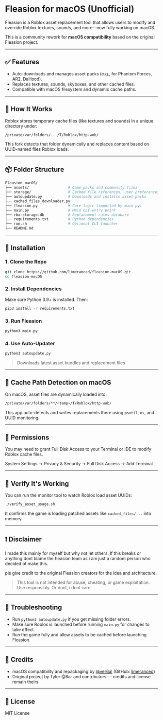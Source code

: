 # Fleasion for macOS (Unofficial)

Fleasion is a Roblox asset replacement tool that allows users to modify and override Roblox textures, sounds, and more—now fully working on macOS.

This is a community rework for **macOS compatibility** based on the original Fleasion project.

---

## ✅ Features

* Auto-downloads and manages asset packs (e.g., for Phantom Forces, AR2, DaHood).
* Replaces textures, sounds, skyboxes, and other cached files.
* Compatible with macOS filesystem and dynamic cache paths.

---

## 🧠 How It Works

Roblox stores temporary cache files (like textures and sounds) in a unique directory under:

```
/private/var/folders/.../T/Roblox/http-wob/
```

This fork detects that folder dynamically and replaces content based on UUID-named files Roblox loads.

---

## 📦 Folder Structure

```sh
Fleasion_macOS/
├── assets/                  # Game packs and community files
├── storage/                 # Cached file references, user preferences
├── autoupdate.py            # Downloads and installs asset packs
├── cached_files_downloader.py
├── fleasion.py              # Core logic (imported by main.py)
├── main.py                  # Main CLI entry point
├── rbx-storage.db           # Replacement rules database
├── requirements.txt         # Python dependencies
├── run.sh                   # Optional CLI launcher
├── README.md
```

---

## 🚀 Installation

### 1. Clone the Repo

```bash
git clone https://github.com/limeranced/fleasion-macOS.git
cd fleasion-macOS
```

### 2. Install Dependencies

Make sure Python 3.9+ is installed. Then:

```bash
pip3 install -r requirements.txt
```

### 3. Run Fleasion

```bash
python3 main.py
```

### 4. Use Auto-Updater

```bash
python3 autoupdate.py
```

> Downloads latest asset bundles and replacement files

---

## 📁 Cache Path Detection on macOS

On macOS, asset files are dynamically loaded into:

```bash
/private/var/folders/**/<temp>/T/Roblox/http-wob/
```

This app auto-detects and writes replacements there using `psutil`, `os`, and UUID monitoring.

---

## 🔐 Permissions

You may need to grant Full Disk Access to your Terminal or IDE to modify Roblox cache files.

System Settings → Privacy & Security → Full Disk Access → Add Terminal

---

## 🧪 Verify It's Working

You can run the monitor tool to watch Roblox load asset UUIDs:

```bash
./verify_asset_usage.sh
```

It confirms the game is loading patched assets like `cached_files/...` into memory.

---

## ❗ Disclaimer

I made this mainly for myself but why not let others. If this breaks or anything dont blame the fleasion team as i am just a random person who decided ot make this. 

pls give credit to the original Fleasion creators for the idea and architecture.

> This tool is not intended for abuse, cheating, or game exploitation. Use responsibly. Or dont, i dont care

---

## 🧰 Troubleshooting

* Run `python3 autoupdate.py` if you get missing folder errors.
* Make sure Roblox is launched before running `main.py` for changes to take effect.
* Run the game fully and allow assets to be cached before launching Fleasion.

---

## 🙌 Credits

* macOS compatibility and repackaging by [@ver6al](https://discord.com/users/1121335931656478740) (GitHub: [limeranced](https://github.com/limeranced))
* Original project by Tyler @8ar and contributors — credits and license remain theirs

---

## 📎 License

MIT License

